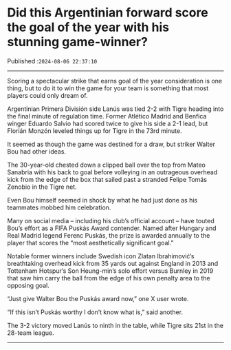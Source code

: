 # Did this Argentinian forward score the goal of the year with his stunning game-winner?

Published :`2024-08-06 22:37:10`

---

Scoring a spectacular strike that earns goal of the year consideration is one thing, but to do it to win the game for your team is something that most players could only dream of.

Argentinian Primera División side Lanús was tied 2-2 with Tigre heading into the final minute of regulation time. Former Atlético Madrid and Benfica winger Eduardo Salvio had scored twice to give his side a 2-1 lead, but Florián Monzón leveled things up for Tigre in the 73rd minute.

It seemed as though the game was destined for a draw, but striker Walter Bou had other ideas.

The 30-year-old chested down a clipped ball over the top from Mateo Sanabria with his back to goal before volleying in an outrageous overhead kick from the edge of the box that sailed past a stranded Felipe Tomás Zenobio in the Tigre net.

Even Bou himself seemed in shock by what he had just done as his teammates mobbed him celebration.

Many on social media – including his club’s official account – have touted Bou’s effort as a FIFA Puskás Award contender. Named after Hungary and Real Madrid legend Ferenc Puskás, the prize is awarded annually to the player that scores the “most aesthetically significant goal.”

Notable former winners include Swedish icon Zlatan Ibrahimović’s breathtaking overhead kick from 35 yards out against England in 2013 and Tottenham Hotspur’s Son Heung-min’s solo effort versus Burnley in 2019 that saw him carry the ball from the edge of his own penalty area to the opposing goal.

“Just give Walter Bou the Puskás award now,” one X user wrote.

“If this isn’t Puskás worthy I don’t know what is,” said another.

The 3-2 victory moved Lanús to ninth in the table, while Tigre sits 21st in the 28-team league.

---


